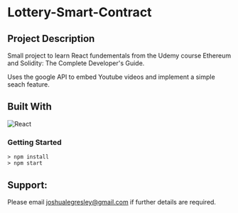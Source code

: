 
# Lottery-Smart-Contract

## Project Description
Small project to learn React fundementals from the Udemy course Ethereum and Solidity: The Complete Developer's Guide.

Uses the google API to embed Youtube videos and implement a simple seach feature.

## Built With

![React](https://img.shields.io/badge/react-%2320232a.svg?style=for-the-badge&logo=react&logoColor=%2361DAFB)

### Getting Started

```
> npm install
> npm start
```

## Support:
Please email joshualegresley@gmail.com if further details are required.
